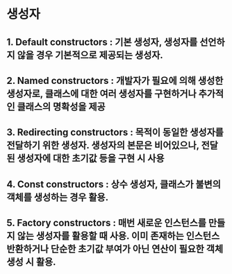 # 생성자

## 1. Default constructors : 기본 생성자, 생성자를 선언하지 않을 경우 기본적으로 제공되는 생성자.
## 2. Named constructors : 개발자가 필요에 의해 생성한 생성자로, 클래스에 대한 여러 생성자를 구현하거나 추가적인 클래스의 명확성을 제공
## 3. Redirecting constructors : 목적이 동일한 생성자를 전달하기 위한 생성자. 생성자의 본문은 비어있으나, 전달된 생성자에 대한 초기값 등을 구현 시 사용
## 4. Const constructors : 상수 생성자, 클래스가 불변의 객체를 생성하는 경우 활용.
## 5. Factory constructors : 매번 새로운 인스턴스를 만들지 않는 생성자를 활용할 때 사용. 이미 존재하는 인스턴스 반환하거나 단순한 초기값 부여가 아닌 연산이 필요한 객체 생성 시 활용.
